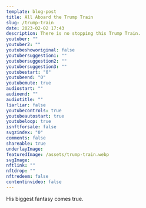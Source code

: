 ```yaml
---
template: blog-post
title: All Aboard the Trump Train
slug: /trump-train
date: 2023-02-02 17:43
description: There is no stopping this Trump Train.
youtuber: ""
youtuber2: ""
youtubeshoworiginal: false
youtubersuggestion1: ""
youtubersuggestion2: ""
youtubersuggestion3: ""
youtubestart: "0"
youtubeend: "0"
youtubemute: true
audiostart: ""
audioend: ""
audiotitle: ""
liarliar: false
youtubecontrols: true
youtubeautostart: true
youtubeloop: true
isnftforsale: false
svgzindex: "0"
comments: false
shareable: true
underlayImage: 
featuredImage: /assets/trump-train.webp
svgImage:
nftlink: ""
nftdrop: ""
nftredeem: false
contentinvideo: false
---
```

His biggest fantasy comes true.






<!-- https://youtu.be/VgdB9QYKeyM -->

<!-- XjuLZwlDxh8 -->